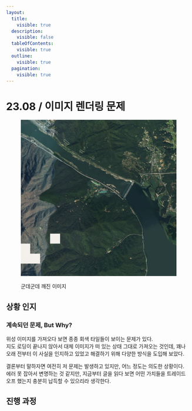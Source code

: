 ```yaml
---
layout:
  title:
    visible: true
  description:
    visible: false
  tableOfContents:
    visible: true
  outline:
    visible: true
  pagination:
    visible: true
---
```


# 23.08 / 이미지 렌더링 문제

<figure><img src="../.gitbook/assets/mapshot_경기 하남시 배알미동 산 126-3.jpg" alt=""><figcaption><p>군데군데 깨진 이미지</p></figcaption></figure>

## 상황 인지

### 계속되던 문제, But Why?

&#x20;위성 이미지를 가져오다 보면 종종 회색 타일들이 보이는 문제가 있다.\
지도 로딩이 끝나지 않아서 대체 이미지가 떠 있는 상태 그대로 가져오는 것인데, 꽤나 오래 전부터 이 사실을 인지하고 있었고 해결하기 위해 다양한 방식을 도입해 보았다.

&#x20;결론부터 말하자면 여전히 저 문제는 발생하고 있지만, 어느 정도는 의도한 상황이다.\
에러 못 잡아서 변명하는 것 같지만, 지금부터 글을 읽다 보면 어떤 가치들을 트레이드 오프 했는지 충분히 납득할 수 있으리라 생각한다.

## 진행 과정

